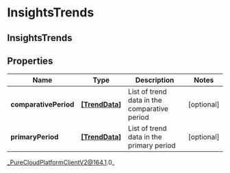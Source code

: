 # InsightsTrends

## InsightsTrends

## Properties

|Name | Type | Description | Notes|
|------------ | ------------- | ------------- | -------------|
| **comparativePeriod** | [**[TrendData]**]([TrendData]) | List of trend data in the comparative period | [optional] |
| **primaryPeriod** | [**[TrendData]**]([TrendData]) | List of trend data in the primary period | [optional] |



_PureCloudPlatformClientV2@164.1.0_
